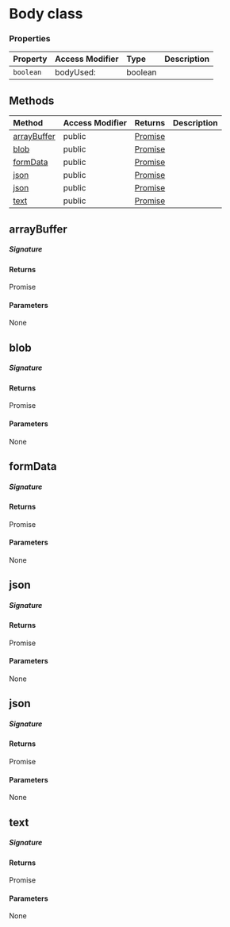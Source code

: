 # Body class







### Properties

| Property	   | Access Modifier | Type	| Description|
|:-------------|:----|:-------|:-----------|
|`boolean`     | bodyUsed: | boolean |  |




## Methods

| Method	   | Access Modifier | Returns	| Description|
|:-------------|:----|:-------|:-----------|
|[arrayBuffer](#arraybuffer~90575)     | public | [Promise<ArrayBuffer>](Promise.md) |  |
|[blob](#blob~33247)     | public | [Promise<Blob>](Promise.md) |  |
|[formData](#formdata~58078)     | public | [Promise<FormData>](Promise.md) |  |
|[json](#json~58588)     | public | [Promise<any>](Promise.md) |  |
|[json<T>](#json<t>~85455)     | public | [Promise<T>](Promise.md) |  |
|[text](#text~54236)     | public | [Promise<string>](Promise.md) |  |




## arrayBuffer



##### Signature

#### Returns
Promise<ArrayBuffer>

#### Parameters
None


## blob



##### Signature

#### Returns
Promise<Blob>

#### Parameters
None


## formData



##### Signature

#### Returns
Promise<FormData>

#### Parameters
None


## json



##### Signature

#### Returns
Promise<any>

#### Parameters
None


## json<T>



##### Signature

#### Returns
Promise<T>

#### Parameters
None


## text



##### Signature

#### Returns
Promise<string>

#### Parameters
None

